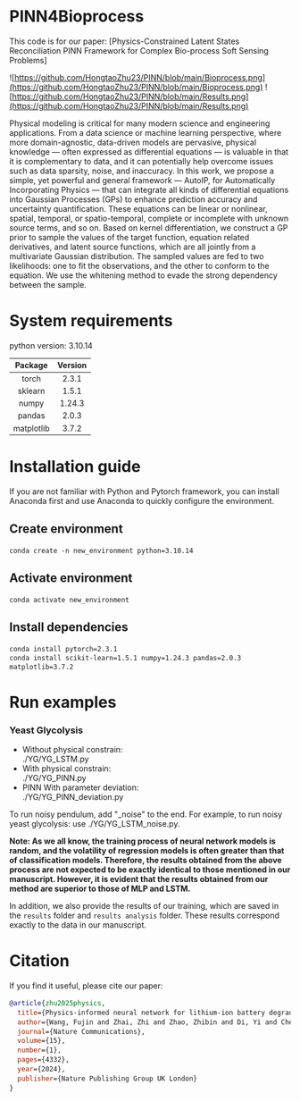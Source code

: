 # PINN4Bioprocess
This code is for our paper: [Physics-Constrained Latent States Reconciliation PINN Framework for Complex Bio-process Soft Sensing Problems]

![https://github.com/HongtaoZhu23/PINN/blob/main/Bioprocess.png](https://github.com/HongtaoZhu23/PINN/blob/main/Bioprocess.png)
![https://github.com/HongtaoZhu23/PINN/blob/main/Results.png](https://github.com/HongtaoZhu23/PINN/blob/main/Results.png)



Physical modeling is critical for many modern science and engineering applications. From a data science or machine learning perspective, where more domain-agnostic, data-driven models are pervasive, physical knowledge — often expressed as differential equations — is valuable in that it is complementary to data, and it can potentially help overcome issues such as data sparsity, noise, and inaccuracy. In this work, we propose a simple, yet powerful and general framework — AutoIP, for Automatically Incorporating Physics — that can integrate all kinds of differential equations into Gaussian Processes (GPs) to enhance prediction accuracy and uncertainty quantification. These equations can be linear or nonlinear, spatial, temporal, or spatio-temporal, complete or incomplete with unknown source terms, and so on. Based on kernel differentiation, we construct a GP prior to sample the values of the target function, equation related derivatives, and latent source functions, which are all jointly from a multivariate Gaussian distribution. The sampled values are fed to two likelihoods: one to fit the observations, and the other to conform to the equation. We use the whitening method to evade the strong dependency between the sample.



#  System requirements
python version: 3.10.14

|    Package     | Version  |
|:--------------:|:--------:|
|     torch      |  2.3.1   |
|    sklearn     |  1.5.1  |
|     numpy      |  1.24.3  |
|     pandas     |  2.0.3   |
|   matplotlib   |  3.7.2   |



# Installation guide
If you are not familiar with Python and Pytorch framework, 
you can install Anaconda first and use Anaconda to quickly configure the environment.
## Create environment
```angular2html
conda create -n new_environment python=3.10.14
```



## Activate environment
```angular2html
conda activate new_environment
```

## Install dependencies
```angular2html
conda install pytorch=2.3.1
conda install scikit-learn=1.5.1 numpy=1.24.3 pandas=2.0.3 matplotlib=3.7.2
```

# Run examples

### Yeast Glycolysis

* Without physical constrain:&nbsp;&nbsp;&nbsp;    
    ./YG/YG_LSTM.py 
* With physical constrain:&nbsp;&nbsp;&nbsp;   
    ./YG/YG_PINN.py
* PINN With parameter deviation:&nbsp;&nbsp;&nbsp;   
    ./YG/YG_PINN_deviation.py
  
To run noisy pendulum, add "_noise" to the end. For example, to run noisy yeast glycolysis: use ./YG/YG_LSTM_noise.py.

  
**Note: As we all know, the training process of neural network models is random, 
and the volatility of regression models is often greater than that of classification models. 
Therefore, the results obtained from the above process are not expected to be exactly identical to those mentioned in our manuscript. 
However, it is evident that the results obtained from our method are superior to those of MLP and LSTM.**

In addition, we also provide the results of our training, 
which are saved in the `results` folder and `results analysis` folder. 
These results correspond exactly to the data in our manuscript.


# Citation
If you find it useful, please cite our paper:
```bibtex
@article{zhu2025physics,
  title={Physics-informed neural network for lithium-ion battery degradation stable modeling and prognosis},
  author={Wang, Fujin and Zhai, Zhi and Zhao, Zhibin and Di, Yi and Chen, Xuefeng},
  journal={Nature Communications},
  volume={15},
  number={1},
  pages={4332},
  year={2024},
  publisher={Nature Publishing Group UK London}
}
```
